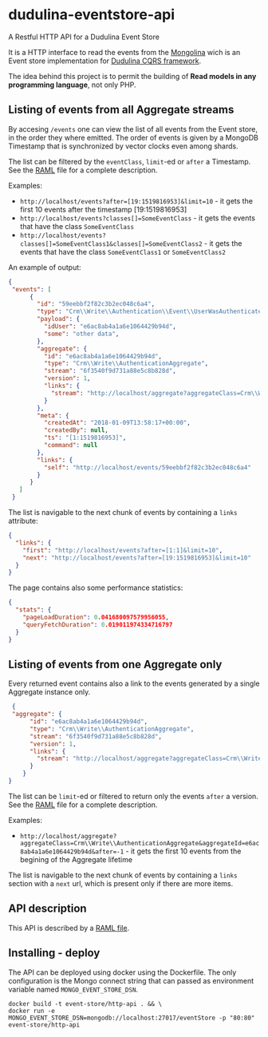 # dudulina-eventstore-api
A Restful HTTP API for a Dudulina Event Store

It is a HTTP interface to read the events from the [Mongolina](https://github.com/xprt64/mongolina) wich is an Event store implementation for [Dudulina CQRS framework](https://github.com/xprt64/dudulina).

The idea behind this project is to permit the building of **Read models in any programming language**, not only PHP.

## Listing of events from all Aggregate streams

By accesing `/events` one can view the list of all events from the Event store, in the order they where emitted. 
The order of events is given by a MongoDB Timestamp that is synchronized by vector clocks even among shards.

The list can be filtered by the `eventClass`, `limit`-ed or `after` a Timestamp. See the [RAML](https://github.com/xprt64/dudulina-eventstore-api/blob/master/web/api.raml) file for a complete description.

Examples:
 - `http://localhost/events?after=[19:1519816953]&limit=10` - it gets the first 10 events after the timestamp [19:1519816953]
 - `http://localhost/events?classes[]=SomeEventClass` - it gets the events that have the class `SomeEventClass`
 - `http://localhost/events?classes[]=SomeEventClass1&classes[]=SomeEventClass2` - it gets the events that have the class `SomeEventClass1` or `SomeEventClass2`
 
 An example of output:
 
```json
{
 "events": [
      {
        "id": "59eebbf2f82c3b2ec048c6a4",
        "type": "Crm\\Write\\Authentication\\Event\\UserWasAuthenticated",
        "payload": {
          "idUser": "e6ac8ab4a1a6e1064429b94d",
          "some": "other data",
        },
        "aggregate": {
          "id": "e6ac8ab4a1a6e1064429b94d",
          "type": "Crm\\Write\\AuthenticationAggregate",
          "stream": "6f3540f9d731a88e5c8b828d",
          "version": 1,
          "links": {
            "stream": "http://localhost/aggregate?aggregateClass=Crm\\Write\\AuthenticationAggregate&aggregateId=e6ac8ab4a1a6e1064429b94d&after=-1"
          }
        },
        "meta": {
          "createdAt": "2018-01-09T13:58:17+00:00",
          "createdBy": null,
          "ts": "[1:1519816953]",
          "command": null
        },
        "links": {
          "self": "http://localhost/events/59eebbf2f82c3b2ec048c6a4"
        }
      }
   ]
 }
```
  
 The list is navigable to the next chunk of events by containing a `links` attribute:
 
```json
{  
  "links": {
    "first": "http://localhost/events?after=[1:1]&limit=10",
    "next": "http://localhost/events?after=[19:1519816953]&limit=10"
  }
}
```

The page contains also some performance statistics:

```json
{  
  "stats": {
    "pageLoadDuration": 0.041680097579956055,
    "queryFetchDuration": 0.019011974334716797
  }
}
```

## Listing of events from one Aggregate only

Every returned event contains also a link to the events generated by a single Aggregate instance only.

```json
 {
 "aggregate": {
      "id": "e6ac8ab4a1a6e1064429b94d",
      "type": "Crm\\Write\\AuthenticationAggregate",
      "stream": "6f3540f9d731a88e5c8b828d",
      "version": 1,
      "links": {
        "stream": "http://localhost/aggregate?aggregateClass=Crm\\Write\\AuthenticationAggregate&aggregateId=e6ac8ab4a1a6e1064429b94d&after=-1"
      }
    }
}
```

The list can be `limit`-ed or filtered to return only the events `after` a version. See the [RAML](https://github.com/xprt64/dudulina-eventstore-api/blob/master/web/api.raml) file for a complete description.

Examples:
 - `http://localhost/aggregate?aggregateClass=Crm\\Write\\AuthenticationAggregate&aggregateId=e6ac8ab4a1a6e1064429b94d&after=-1` - it gets the first 10 events from the begining of the Aggregate lifetime
 
The list is navigable to the next chunk of events by containing a `links` section with a `next` url, which is present only if there are more items.

## API description

This API is described by a [RAML file](https://github.com/xprt64/dudulina-eventstore-api/blob/master/web/api.raml).

## Installing - deploy

The API can be deployed using docker using the Dockerfile. 
The only configuration is the Mongo connect string that can passed as environment variable named `MONGO_EVENT_STORE_DSN`.

```
docker build -t event-store/http-api . && \
docker run -e MONGO_EVENT_STORE_DSN=mongodb://localhost:27017/eventStore -p "80:80" event-store/http-api
```
